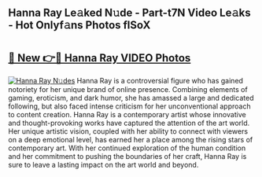 ## Hanna Ray Le𝚊ked N𝚞de - Part-t7N Video Le𝚊ks - Hot Onlyf𝚊ns Photos flSoX

# <h2><a href="http://ac26750.deff.icu/?id=Hanna+Ray">🔗 New 👉🔴 Hanna Ray VIDEO Photos</a></h2>

[![Hanna Ray N𝚞des](https://i.imgur.com/rIISA9y.gif)](http://ac26750.deff.icu/?id=Hanna+Ray)
Hanna Ray is a controversial figure who has gained notoriety for her unique brand of online presence. Combining elements of gaming, eroticism, and dark humor, she has amassed a large and dedicated following, but also faced intense criticism for her unconventional approach to content creation. Hanna Ray is a contemporary artist whose innovative and thought-provoking works have captured the attention of the art world. Her unique artistic vision, coupled with her ability to connect with viewers on a deep emotional level, has earned her a place among the rising stars of contemporary art. With her continued exploration of the human condition and her commitment to pushing the boundaries of her craft, Hanna Ray is sure to leave a lasting impact on the art world and beyond.
